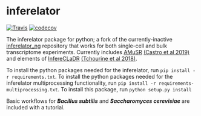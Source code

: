 # inferelator

[![Travis](https://travis-ci.org/flatironinstitute/inferelator.svg?branch=master)](https://travis-ci.org/flatironinstitute/inferelator)
[![codecov](https://codecov.io/gh/flatironinstitute/inferelator/branch/master/graph/badge.svg)](https://codecov.io/gh/flatironinstitute/inferelator)

The inferelator package for python; a fork of the currently-inactive [inferelator_ng](https://github.com/simonsfoundation/inferelator_ng) repository that works for both single-cell and bulk transcriptome experiments. Currently includes [AMuSR](https://github.com/simonsfoundation/multitask_inferelator/tree/AMuSR/inferelator_ng) [(Castro et al 2019)](https://doi.org/10.1371/journal.pcbi.1006591) and elements of [InfereCLaDR](https://github.com/simonsfoundation/inferelator_ng/tree/InfereCLaDR) [(Tchourine et al 2018)](https://doi.org/10.1016/j.celrep.2018.03.048).

To install the python packages needed for the inferelator, run `pip install -r requirements.txt`. To install the python packages needed for the inferelator multiprocessing functionality, run `pip install -r requirements-multiprocessing.txt`. To install this package, run `python setup.py install`

Basic workflows for ***Bacillus subtilis*** and ***Saccharomyces cerevisiae*** are included with a tutorial. 
